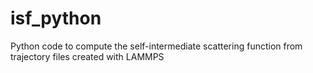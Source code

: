 # isf_python
Python code to compute the self-intermediate scattering function from trajectory files created with LAMMPS
